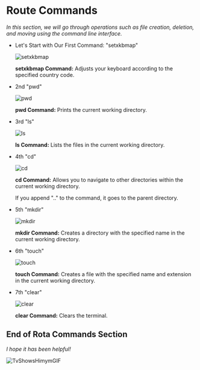 # Route Commands
_In this section, we will go through operations such as file creation, deletion, and moving using the command line interface._

- Let's Start with Our First Command: "setxkbmap"

   ![setxkbmap](https://github.com/alperberke/Linux-Shell-Notlar-Kali-/assets/158094774/635f0688-3eef-4385-ae6b-1e20558ebb76)

   **setxkbmap Command:** Adjusts your keyboard according to the specified country code.

- 2nd "pwd"

   ![pwd](https://github.com/alperberke/Linux-Shell-Notlar-Kali-/assets/158094774/ba5e1add-8e52-47f4-ae7f-ba62bea8fefd)

   **pwd Command:** Prints the current working directory.

- 3rd "ls"

   ![ls](https://github.com/alperberke/Linux-Shell-Notlar-Kali-/assets/158094774/bc7b2b4e-981a-4e7c-a48b-c691992a4be6)

   **ls Command:** Lists the files in the current working directory.

- 4th "cd"

   ![cd](https://github.com/alperberke/Linux-Shell-Notlar-Kali-/assets/158094774/0fb89e45-648a-4ab1-b381-6bd026e50926)

   **cd Command:** Allows you to navigate to other directories within the current working directory.
   
   If you append ".." to the command, it goes to the parent directory.

- 5th "mkdir"

   ![mkdir](https://github.com/alperberke/Linux-Shell-Notlar-Kali-/assets/158094774/96b79c01-a7ee-44fc-a543-8f915423c046)

   **mkdir Command:** Creates a directory with the specified name in the current working directory.

- 6th "touch"

   ![touch](https://github.com/alperberke/Linux-Shell-Notlar-Kali-/assets/158094774/2a10550f-17f7-4bb5-8ff4-f4141aa87ded)

   **touch Command:** Creates a file with the specified name and extension in the current working directory.

- 7th "clear"

   ![clear](https://github.com/alperberke/Linux-Shell-Notlar-Kali-/assets/158094774/82ae6dfc-fb06-42c9-ad44-c5754e596c68)

   **clear Command:** Clears the terminal.

## End of Rota Commands Section
*I hope it has been helpful!*

![TvShowsHimymGIF](https://github.com/alperberke/Linux-Shell-Notlar-Kali-/assets/158094774/3ef498eb-9a34-41cc-83c2-4ab4f57e484f)
